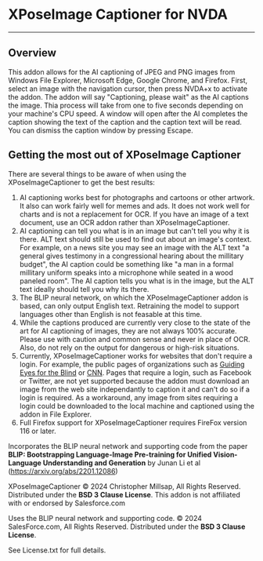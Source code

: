 # XPoseImage Captioner for NVDA #
----------
## Overview 
This addon allows for the AI captioning of JPEG and PNG images from Windows File Explorer,
Microsoft Edge, Google Chrome, and Firefox. 
First, select an image with the navigation cursor, then press NVDA+x to activate the addon. The addon will say "Captioning, please wait" as the AI captions the image. Thia process will take from one to five seconds depending on your machine's CPU speed. A window will open after the AI completes the caption showing the text of the caption and the caption text will be read. You can dismiss the caption window by pressing Escape. 

## Getting the most out of XPoseImage Captioner
There are several things to be aware of when using the XPoseImageCaptioner to get the best results: 

1. AI captioning works best for photographs and cartoons or other artwork. It also can work fairly well for memes and ads. It does not work well for charts and is not a replacement for OCR. If you have an image of a text document, use an OCR addon rather than XPoseImageCaptioner. 
2. AI captioning can tell you what is in an image but can't tell you why it is there. ALT text should still be used to find out about an image's context. For example, on a news site you may see an image with the ALT text "a general gives testimony in a congressional hearing about the millitary budget", the AI caption could be something like "a man in a formal millitary uniform speaks into a microphone while seated in a wood paneled room". The AI caption tells you what is in the image, but the ALT text ideally should tell you why its there. 
3. The BLIP neural network, on which the XPoseImageCaptioner addon is based, can only output English text. Retraining the model to support languages other than English is not feasable at this time. 
4. While the captions produced are currently very close to the state of the art for AI captioning of images, they are not always 100% accurate. Please use with caution and common sense and never in place of OCR. Also, do not rely on the output for dangerous or high-risk situations. 
5. Currently, XPoseImageCaptioner works for websites that don't require a login. For example, the public pages of organizations such as [Guiding Eyes for the Blind](https://www.guidingeyes.org/) or [CNN](https://www.cnn.com/). Pages that require a login, such as Facebook or Twitter, are not yet supported because the addon must download an image from the web site independantly to caption it and can't do so if a login is required. As a workaround, any image from sites requiring a login could be downloaded to the local machine and captioned using the addon in File Explorer. 
6. Full Firefox support for XPoseImageCaptioner requires FireFox version 116 or later. 



Incorporates the BLIP neural network and supporting code from the paper 
__BLIP: Bootstrapping Language-Image Pre-training for Unified Vision-Language Understanding and Generation__ by Junan Li et al (https://arxiv.org/abs/2201.12086)


XPoseImageCaptioner &copy; 2024 Christopher Millsap, All Rights Reserved. Distributed under the **BSD 3 Clause License**. This addon is not affiliated with or endorsed by Salesforce.com 

Uses the BLIP neural network and supporting code. &copy; 2024 SalesForce.com, All Rights Reserved. Distributed under the **BSD 3 Clause License**. 

See License.txt for full details. 
